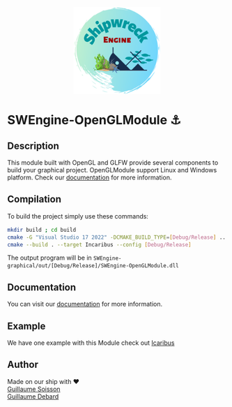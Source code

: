 <p align="center">
    <img src=".github/resources/images/logo.png"
        style="height: 200px">
</p>

# SWEngine-OpenGLModule ⚓

## Description

This module built with OpenGL and GLFW provide several components to build your graphical project.
OpenGLModule support Linux and Windows platform. Check our [documentation](https://docs.creative-rift.com/) for more information.

## Compilation

To build the project simply use these commands:

```bash
mkdir build ; cd build
cmake -G "Visual Studio 17 2022" -DCMAKE_BUILD_TYPE=[Debug/Release] ..
cmake --build . --target Incaribus --config [Debug/Release]
```

The output program will be in `SWEngine-graphical/out/[Debug/Release]/SWEngine-OpenGLModule.dll`

## Documentation

You can visit our [documentation](https://docs.creative-rift.com/graphical-module/opengl) for more information.

## Example

We have one example with this Module check out [Icaribus](https://github.com/Creative-Rift/Incaribus)

## Author

Made on our ship with :heart: \
[Guillaume Soisson](https://github.com/Alvarwow69) \
[Guillaume Debard](https://github.com/SheItoon)